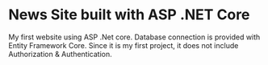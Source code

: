 # News Site built with ASP .NET Core
 My first website using ASP .Net core. Database connection is provided with Entity Framework Core. Since it is my first project, it does not include Authorization & Authentication.
